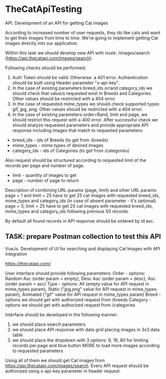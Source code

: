 # TheCatApiTesting
API. Development of an API for getting Cat images

According to increased number of user requests, they do like cats and want to get their images from time to time. We're going to implement getting Cat images directly into our application.

Within this task we should develop new API with route: /images/search (https://api.thecatapi.com/images/search).

Following checks should be performed:
1. Auth Token should be valid. Otherwise: a 401 error. Authentication should be built using Header parameter "x-api-key".
2. In the case of existing parameters breed_ids or/and category_ids we should check that value/s requested exist in Breeds and Categories. Other values should be restricted with a 404 error.
3. In the case of requested mime_types we should check supported types: gif, jpg, png. Other values should be restricted with a 404 error.
4. In the case of existing parameters order=Rand, limit and page, we should restrict this request with a 400 error.
After successful check we should analyze requested parameters and provide appropriate API response including images that match to requested parameters:
- breed_ids - ids of Breeds (to get from /breeds)
- mime_types - mime types of desired images
- category_ids - ids of Categories (to get from /categories)

Also request should be structured according to requested limit of the records per page and number of page.
- limit - quantity of images to get
- page - number of page to return

Description of combining URL-params (page, limit) and other URL params:
page = 1 and limit = 25 have to get 25 cat images with requested breed_ids, mime_types and category_ids (in case of absent parameter - it's optional).
page = 3, limit = 25 have to get 25 cat images with requested breed_ids, mime_types and category_ids following previous 50 records.

By default all found records in API response should be ordered by id asc.

TASK: prepare Postman collection to test this API
-----------------------------------

VueJs. Development of UI for searching and displaying Cat Images with API integration

https://thecatapi.com/

User interface should provide following parameters:
Order - options: Random Asc (order param = empty), Desc Asc (order param = desc), Asc (order param = asc)
Type - options: All (empty value for API request in mime_types param), Static ("jpg,png" value for API request in mime_types param), Animated ("gif" value for API request in mime_types param)
Breed - options we should get with authorized request from /breeds
Category - options we should get with authorized request from /categories

Interface should be developed in the following manner:
1. we should place search parameters
2. we should place API response with data grid placing images in 3x3 data table
3. we should place the dropdown with 3 options: 9, 18, 80 for limiting records per page and blue button MORE to load more images according to requested parameters

Using all of them we should get Cat images from https://api.thecatapi.com/images/search.
Every API request should be authorized using x-api-key parameter in header request.

